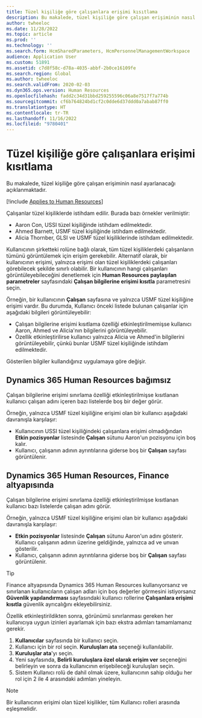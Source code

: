 ```yaml
---
title: Tüzel kişiliğe göre çalışanlara erişimi kısıtlama
description: Bu makalede, tüzel kişiliğe göre çalışan erişiminin nasıl ayarlanacağı açıklanmaktadır.
author: twheeloc
ms.date: 11/28/2022
ms.topic: article
ms.prod: ''
ms.technology: ''
ms.search.form: HcmSharedParameters, HcmPersonnelManagementWorkspace
audience: Application User
ms.custom: 51891
ms.assetid: c7d8f58c-d78a-4035-abbf-2b0ce16109fe
ms.search.region: Global
ms.author: twheeloc
ms.search.validFrom: 2020-02-03
ms.dyn365.ops.version: Human Resources
ms.openlocfilehash: fadd2c34d31bbd259255596c06a8e7517f7a774b
ms.sourcegitcommit: cf6b764824bd1cf2c0dde6d37ddd0a7abab87ff0
ms.translationtype: HT
ms.contentlocale: tr-TR
ms.lasthandoff: 11/16/2022
ms.locfileid: "9780401"
---
```

# <a name="restrict-access-to-workers-by-legal-entity"></a>Tüzel kişiliğe göre çalışanlara erişimi kısıtlama

Bu makalede, tüzel kişiliğe göre çalışan erişiminin nasıl ayarlanacağı açıklanmaktadır.

[!include [Applies to Human Resources](../includes/applies-to-hr.md)]

Çalışanlar tüzel kişiliklerde istihdam edilir. Burada bazı örnekler verilmiştir:

- Aaron Con, USSI tüzel kişiliğinde istihdam edilmektedir.
- Ahmed Barnett, USMF tüzel kişiliğinde istihdam edilmektedir.
- Alicia Thornber, GLSI ve USMF tüzel kişiliklerinde istihdam edilmektedir.

Kullanıcının şirketteki rolüne bağlı olarak, tüm tüzel kişiliklerdeki çalışanların tümünü görüntülemek için erişim gerekebilir. Alternatif olarak, bir kullanıcının erişimi, yalnızca erişimi olan tüzel kişiliklerdeki çalışanları görebilecek şekilde sınırlı olabilir. Bir kullanıcının hangi çalışanları görüntüleyebileceğini denetlemek için **Human Resources paylaşılan parametreler** sayfasındaki **Çalışan bilgilerine erişimi kısıtla** parametresini seçin.

Örneğin, bir kullanıcının **Çalışan** sayfasına ve yalnızca USMF tüzel kişiliğine erişimi vardır. Bu durumda, Kullanıcı önceki listede bulunan çalışanlar için aşağıdaki bilgileri görüntüleyebilir:

- Çalışan bilgilerine erişimi kısıtlama özelliği etkinleştirilmemişse kullanıcı Aaron, Ahmed ve Alicia'nın bilgilerini görüntüleyebilir.
- Özellik etkinleştirilirse kullanıcı yalnızca Alicia ve Ahmed'in bilgilerini görüntüleyebilir, çünkü bunlar USMF tüzel kişiliğinde istihdam edilmektedir.

Gösterilen bilgiler kullandığınız uygulamaya göre değişir.

## <a name="dynamics-365-human-resources-stand-alone"></a>Dynamics 365 Human Resources bağımsız

Çalışan bilgilerine erişimi sınırlama özelliği etkinleştirilmişse kısıtlanan kullanıcı çalışan adını içeren bazı listelerde boş bir değer görür.

Örneğin, yalnızca USMF tüzel kişiliğine erişimi olan bir kullanıcı aşağıdaki davranışla karşılaşır:

- Kullanıcının USSI tüzel kişiliğindeki çalışanlara erişimi olmadığından **Etkin pozisyonlar** listesinde **Çalışan** sütunu Aaron'un pozisyonu için boş kalır.
- Kullanıcı, çalışanın adının ayrıntılarına giderse boş bir **Çalışan** sayfası görüntülenir.

## <a name="dynamics-365-human-resources-on-finance-infrastructure"></a>Dynamics 365 Human Resources, Finance altyapısında

Çalışan bilgilerine erişimi sınırlama özelliği etkinleştirilmişse kısıtlanan kullanıcı bazı listelerde çalışan adını görür.

Örneğin, yalnızca USMF tüzel kişiliğine erişimi olan bir kullanıcı aşağıdaki davranışla karşılaşır:

- **Etkin pozisyonlar** listesinde **Çalışan** sütunu Aaron'un adını gösterir. Kullanıcı çalışanın adının üzerine geldiğinde, yalnızca ad ve unvan gösterilir.
- Kullanıcı, çalışanın adının ayrıntılarına giderse boş bir **Çalışan** sayfası görüntülenir.

> [!TIP]
> Finance altyapısında Dynamics 365 Human Resources kullanıyorsanız ve sınırlanan kullanıcıların çalışan adları için boş değerler görmesini istiyorsanız **Güvenlik yapılandırması** sayfasındaki kullanıcı rollerine **Çalışanlara erişimi kısıtla** güvenlik ayrıcalığını ekleyebilirsiniz.

Özellik etkinleştirildikten sonra, görünümü sınırlanması gereken her kullanıcıya uygun izinleri ayarlamak için bazı ekstra adımları tamamlamanız gerekir.

1. **Kullanıcılar** sayfasında bir kullanıcı seçin.
2. Kullanıcı için bir rol seçin. **Kuruluşları ata** seçeneği kullanılabilir.
3. **Kuruluşlar ata**'yı seçin.
4. Yeni sayfasında, **Belirli kuruluşlara özel olarak erişim ver** seçeneğini belirleyin ve sonra da kullanıcının erişebileceği kuruluşları seçin.
5. Sistem Kullanıcı rolü de dahil olmak üzere, kullanıcının sahip olduğu her rol için 2 ile 4 arasındaki adımları yineleyin.

> [!NOTE]
> Bir kullanıcının erişimi olan tüzel kişilikler, tüm Kullanıcı rolleri arasında eşleşmelidir.
